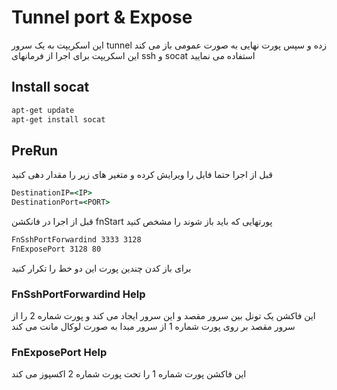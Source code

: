 # Tunnel port & Expose

این اسکریپت به یک سرور tunnel زده و سپس پورت نهایی به صورت عمومی باز می کند
این اسکریپت برای اجرا از فرمانهای ssh و socat استفاده می نمایید 

## Install socat

```cmd
apt-get update
apt-get install socat
```
## PreRun
قبل از اجرا حتما فایل را ویرایش کرده و متغیر های زیر را مقدار دهی کنید

```cmd
DestinationIP=<IP>
DestinationPort=<PORT>
```
قبل از اجرا در فانکشن fnStart پورتهایی که باید باز شوند  را مشخص کنید

```cmd
FnSshPortForwardind 3333 3128
FnExposePort 3128 80 
```
برای باز کدن چندین  پورت این دو خط را تکرار کنید

### FnSshPortForwardind Help

این فاکشن یک تونل بین سرور مقصد و این سرور ایجاد می کند و پورت شماره 2 را از سرور مقصد بر روی پورت شماره 1 از سرور مبدا به صورت لوکال مانت می کند

### FnExposePort Help

این فاکشن پورت شماره 1 را تحت پورت شماره 2 اکسپوز می کند 
